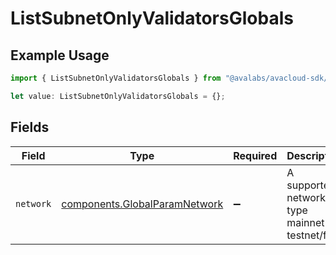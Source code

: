 # ListSubnetOnlyValidatorsGlobals

## Example Usage

```typescript
import { ListSubnetOnlyValidatorsGlobals } from "@avalabs/avacloud-sdk/models/operations";

let value: ListSubnetOnlyValidatorsGlobals = {};
```

## Fields

| Field                                                                          | Type                                                                           | Required                                                                       | Description                                                                    | Example                                                                        |
| ------------------------------------------------------------------------------ | ------------------------------------------------------------------------------ | ------------------------------------------------------------------------------ | ------------------------------------------------------------------------------ | ------------------------------------------------------------------------------ |
| `network`                                                                      | [components.GlobalParamNetwork](../../models/components/globalparamnetwork.md) | :heavy_minus_sign:                                                             | A supported network type mainnet or testnet/fuji.                              | mainnet                                                                        |
